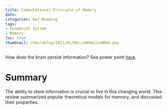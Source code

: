 ```yaml
---
title: Computational Principle of Memory
date:
categories: Ref Reading
tags:
- Dynamical System
- Memory
toc: true
thumbnail: /neuroblog/2021/02/06/comMem/comMem.png
---
```


How does the brain persist information? See power point [here](comMem.pdf). 

<!-- more -->

Summary
===

The ability to store information is crucial to live in this changing world. This review summarized popular theoretical models for memory, and discussed their properties.
